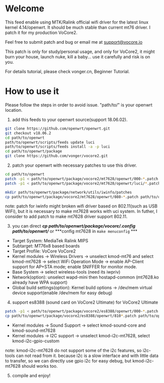 # Welcome

This feed enable using MTK/Ralink official wifi driver for the latest linux kernel 4.14/openwrt. It should be much stable than current mt76 driver. I patch it for my production VoCore2.

Feel free to submit patch and bug or email me at support@vocore.io

This patch is only for study/personal usage, and only for VoCore2, it might burn your house, launch nuke, kill a baby... use it carefully and risk is on you. 

For details tutorial, please check vonger.cn, Beginner Tutorial.


# How to use it

Please follow the steps in order to avoid issue. "path/to/" is your openwrt location.

1. add this feeds to your openwrt source(support 18.06.02).

  ```sh
git clone https://github.com/openwrt/openwrt.git
git checkout v18.06.2
cd path/to/openwrt
path/to/openwrt/scripts/feeds update luci
path/to/openwrt/scripts/feeds install -a -p luci
cd path/to/openwrt/package
git clone https://github.com/vonger/vocore2.git
  ```

2. patch your openwrt with necessary patches to use this driver.

  ```sh
cd path/to/openwrt
patch -p1 < path/to/openwrt/package/vocore2/mt7628/openwrt/000-*.patch
patch -p1 < path/to/openwrt/package/vocore2/mt7628/openwrt/luci/*.patch

mkdir path/to/openwrt/package/network/utils/iwinfo/patches
cp path/to/openwrt/package/vocore2/mt7628/openwrt/080-*.patch path/to/openwrt/package/network/utils/iwinfo/patches
  ```
  
  note: patch for iwinfo might broken wifi driver based on 802.11(such as USB WiFi), but it is necessary to make mt7628 works with uci system. In futher, I consider to add patch to make mt7628 driver support 802.11.


3. you can direct ***cp path/to/openwrt/package/vocore/.config path/to/openwrt/*** or ***config mt7628 in `make menuconfig` *** 

  - Target System: MediaTek Ralink MIPS
  - Subtarget: MT76x8 based boards
  - Target Profile: VoCore VoCore2
  - Kernel modules -> Wireless Drivers -> unselect kmod-mt76 and select kmod-mt7628 -> select WiFi Operation Mode -> enable AP-Client support for AP+STA mode; enable SNIFFER for monitor mode.
  - Base System -> select wireless-tools (need its iwpriv)
  - Network(option): unselect wapd-mini then hostapd-common (mt7628.ko already have WPA support)
  - Global build settings(option): Kernel build options -> /dev/mem virtual device support(enable /dev/mem for easy debug)

4. support es8388 (sound card on VoCore2 Ultimate) for VoCore2 Ultimate

  ```sh
patch -p1 < path/to/openwrt/package/vocore2/es8388/openwrt/000-*.patch
cp path/to/openwrt/package/vocore2/es8388/openwrt/810*.patch path/to/openwrt/target/linux/ramips/patches-4.14
  ```
  - Kernel modules -> Sound Support -> select kmod-sound-core and kmod-sound-mt7628
  - Kernel modules -> I2C support -> unselect kmod-i2c-mt7628, select kmod-i2c-gpio-custom
  
note: kmod-i2c-mt7628 do not support some of the i2c features, so i2c-tools can not read from it. because i2c is a slow interface and with little data to transfer, so we can directly use gpio i2c for easy debug, but kmod-i2c-mt7628 should works too.

5. compile and enjoy!
